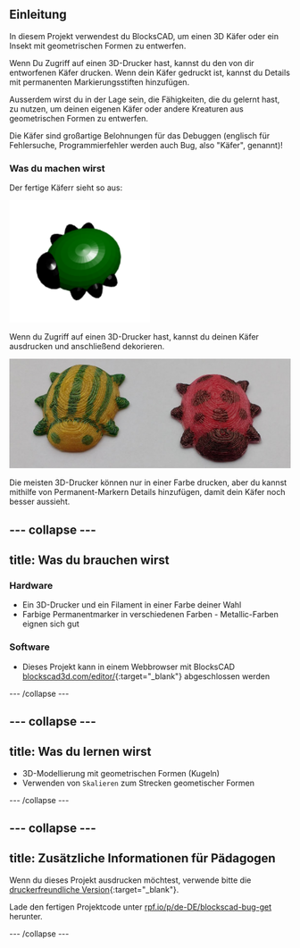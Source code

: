 ## Einleitung

In diesem Projekt verwendest du BlocksCAD, um einen 3D Käfer oder ein Insekt mit geometrischen Formen zu entwerfen.

Wenn Du Zugriff auf einen 3D-Drucker hast, kannst du den von dir entworfenen Käfer drucken. Wenn dein Käfer gedruckt ist, kannst du Details mit permanenten Markierungsstiften hinzufügen.

Ausserdem wirst du in der Lage sein, die Fähigkeiten, die du gelernt hast, zu nutzen, um deinen eigenen Käfer oder andere Kreaturen aus geometrischen Formen zu entwerfen.

Die Käfer sind großartige Belohnungen für das Debuggen (englisch für Fehlersuche, Programmierfehler werden auch Bug, also "Käfer", genannt)!

### Was du machen wirst

Der fertige Käferr sieht so aus:

![Screenshot](images/bug-complete.png)

Wenn du Zugriff auf einen 3D-Drucker hast, kannst du deinen Käfer ausdrucken und anschließend dekorieren.

![Fertiges Projekt](images/bug-showcase.png)

Die meisten 3D-Drucker können nur in einer Farbe drucken, aber du kannst mithilfe von Permanent-Markern Details hinzufügen, damit dein Käfer noch besser aussieht.

--- collapse ---
---
title: Was du brauchen wirst
---

### Hardware

+ Ein 3D-Drucker und ein Filament in einer Farbe deiner Wahl
+ Farbige Permanentmarker in verschiedenen Farben - Metallic-Farben eignen sich gut

### Software

+ Dieses Projekt kann in einem Webbrowser mit BlocksCAD [blockscad3d.com/editor/](https://www.blockscad3d.com/editor){:target="_blank"} abgeschlossen werden

--- /collapse ---

--- collapse ---
---
title: Was du lernen wirst
---

+ 3D-Modellierung mit geometrischen Formen (Kugeln)
+ Verwenden von `Skalieren` zum Strecken geometischer Formen

--- /collapse ---

--- collapse ---
---
title: Zusätzliche Informationen für Pädagogen
---

Wenn du dieses Projekt ausdrucken möchtest, verwende bitte die [druckerfreundliche Version](https://projects.raspberrypi.org/de-DE/projects/blockscad-bug/print){:target="_blank"}.

Lade den fertigen Projektcode unter [rpf.io/p/de-DE/blockscad-bug-get](http://rpf.io/p/de-DE/blockscad-bug-get) herunter.

--- /collapse ---
